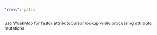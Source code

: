 ```yaml
---
'rrweb': patch
---
```


use WeakMap for faster attributeCursor lookup while processing attribute mutations
